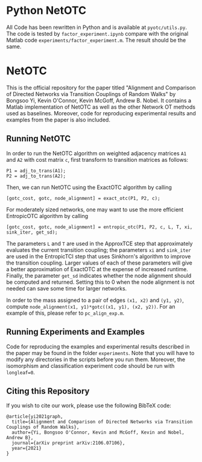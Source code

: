 # Python NetOTC

All Code has been rewritten in Python and is available at `pyotc/utils.py`. The code is tested by `factor_experiment.ipynb` compare with the original Matlab code `experiments/factor_experiment.m`. The result should be the same. 


# NetOTC
 
This is the official repository for the paper titled "Alignment and Comparison of Directed Networks via
Transition Couplings of Random Walks" by Bongsoo Yi, Kevin O'Connor, Kevin McGoff, Andrew B. Nobel. It contains a Matlab implementation of NetOTC as well as the other Network OT methods used as baselines. Moreover, code for reproducing experimental results and examples from the paper is also included.

## Running NetOTC
In order to run the NetOTC algorithm on weighted adjacency matrices `A1` and `A2` with cost matrix `c`, first transform to transition matrices as follows:
```
P1 = adj_to_trans(A1);
P2 = adj_to_trans(A2);
```
Then, we can run NetOTC using the ExactOTC algorithm by calling
```
[gotc_cost, gotc, node_alignment] = exact_otc(P1, P2, c);
```
For moderately sized networks, one may want to use the more efficient EntropicOTC algorithm by calling
```
[gotc_cost, gotc, node_alignment] = entropic_otc(P1, P2, c, L, T, xi, sink_iter, get_sd);
```
The parameters `L` and `T` are used in the ApproxTCE step that approximately evaluates the current transition coupling; the parameters `xi` and `sink_iter` are used in the EntropicTCI step that uses Sinkhorn's algorithm to improve the transition coupling. Larger values of each of these parameters will give a better approximation of ExactOTC at the expense of increased runtime. Finally, the parameter `get_sd` indicates whether the node alignment should be computed and returned. Setting this to 0 when the node alignment is not needed can save some time for larger networks.

In order to the mass assigned to a pair of edges `(x1, x2)` and `(y1, y2)`, compute `node_alignment(x1, y1)*gotc((x1, y1), (x2, y2))`. For an example of this, please refer to `pc_align_exp.m`.

## Running Experiments and Examples
Code for reproducing the examples and experimental results described in the paper may be found in the folder `experiments`. Note that you will have to modify any directories in the scripts before you run them. Moreover, the isomorphism and classification experiment code should be run with `longleaf=0`.

## Citing this Repository
If you wish to cite our work, please use the following BibTeX code:
```
@article{yi2021graph,
  title={Alignment and Comparison of Directed Networks via Transition Couplings of Random Walks},
  author={Yi, Bongsoo O'Connor, Kevin and McGoff, Kevin and Nobel, Andrew B},
  journal={arXiv preprint arXiv:2106.07106},
  year={2021}
}
```
